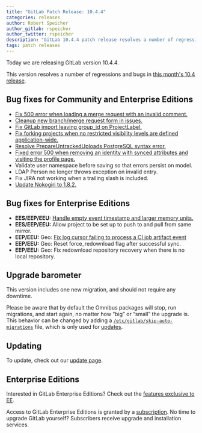 ```yaml
---
title: "GitLab Patch Release: 10.4.4"
categories: releases
author: Robert Speicher
author_gitlab: rspeicher
author_twitter: rspeicher
description: "GitLab 10.4.4 patch release resolves a number of regressions and bugs in 10.4 release"
tags: patch releases
---
```


Today we are releasing GitLab version 10.4.4.

This version resolves a number of regressions and bugs in [this month's 10.4
release](/releases/2018/01/22/gitlab-10-4-released/).

<!-- more -->

## Bug fixes for Community and Enterprise Editions

- [Fix 500 error when loading a merge request with an invalid comment.](https://gitlab.com/gitlab-org/gitlab-ce/merge_requests/16795)
- [Cleanup new branch/merge request form in issues.](https://gitlab.com/gitlab-org/gitlab-ce/merge_requests/16854)
- [Fix GitLab import leaving group_id on ProjectLabel.](https://gitlab.com/gitlab-org/gitlab-ce/merge_requests/16877)
- [Fix forking projects when no restricted visibility levels are defined application-wide.](https://gitlab.com/gitlab-org/gitlab-ce/merge_requests/16881)
- [Resolve PrepareUntrackedUploads PostgreSQL syntax error.](https://gitlab.com/gitlab-org/gitlab-ce/merge_requests/17019)
- [Fixed error 500 when removing an identity with synced attributes and visiting the profile page.](https://gitlab.com/gitlab-org/gitlab-ce/merge_requests/17054)
- Validate user namespace before saving so that errors persist on model.
- LDAP Person no longer throws exception on invalid entry.
- Fix JIRA not working when a trailing slash is included.
- [Update Nokogiri to 1.8.2.](https://gitlab.com/gitlab-org/gitlab-ce/merge_requests/16807)

## Bug fixes for Enterprise Editions

- **EES/EEP/EEU:** [Handle empty event timestamp and larger memory units.](https://gitlab.com/gitlab-org/gitlab-ee/merge_requests/4206)
- **EES/EEP/EEU:** Allow project to be set up to push to and pull from same mirror.
- **EEP/EEU:** Geo: [Fix log cursor failing to process a CI job artifact event](https://gitlab.com/gitlab-org/gitlab-ee/merge_requests/4144)
- **EEP/EEU:** Geo: Reset force_redownload flag after successful sync.
- **EEP/EEU:** Geo: Fix redownload repository recovery when there is no local repository.

## Upgrade barometer

This version includes one new migration, and should not require any downtime.

Please be aware that by default the Omnibus packages will stop, run migrations,
and start again, no matter how “big” or “small” the upgrade is. This behavior
can be changed by adding a [`/etc/gitlab/skip-auto-migrations`](http://docs.gitlab.com/omnibus/update/README.html) file,
which is only used for [updates](https://docs.gitlab.com/omnibus/update/README.html).

## Updating

To update, check out our [update page](/update/).

## Enterprise Editions

Interested in GitLab Enterprise Editions? Check out the [features exclusive to
EE](/pricing/).

Access to GitLab Enterprise Editions is granted by a [subscription](/stages-devops-lifecycle/).
No time to upgrade GitLab yourself? Subscribers receive upgrade and installation
services.
